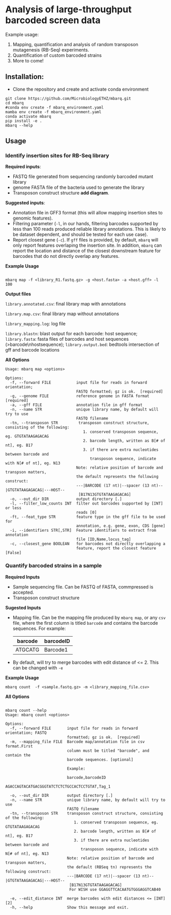 # Analysis of large-throughput barcoded screen data

Example usage:

1. Mapping, quantification and analysis of random transposon mutagenesis (RB-Seq) experiments. 
2. Quantification of custom barcoded strains 
3. More to come! 


## Installation:

- Clone the repository and create and activate conda environment

```
git clone https://github.com/MicrobiologyETHZ/mbarq.git
cd mbarq
#conda env create -f mbarq_environment.yaml
mamba env create -f mbarq_environment.yaml
conda activate mbarq
pip install -e .
mbarq --help

```

## Usage

### Identify insertion sites for RB-Seq library

**Required inputs**: 
- FASTQ file generated from sequencing randomly barcoded mutant library
- genome FASTA file of the bacteria used to generate the library
- Transposon construct structure **add diagram**.

**Suggested inputs**:
- Annotation file in GFF3 format (this will allow mapping insertion sites to genomic features). 
- Filtering parameter (``-l``, in our hands, filtering barcodes supported by less than 100 reads produced reliable library annotations. This is likely to be dataset dependent, and should be tested for each use case).
- Report closest gene (``-c``). If ``gff`` files is provided, by default, ``mbarq`` will only report features overlaping the insertion site. In addition, ``mbarq`` can report the location and distance of the closest downstream feature for barcodes that do not directly overlap any features. 

**Example Usage**

```shell

mbarq map -f <library_R1.fastq.gz> -g <host.fasta> -a <host.gff> -l 100

```

**Output files**

``library.annotated.csv``: final library map with annotations 

``library.map.csv``: final library map without annotations 

``library_mapping.log``: log file 

``library.blastn``: blast output for each barcode: host sequence;  
``library.fasta``: fasta files of barcodes and host sequences (>barcode\nhostsequence); 
``library.output.bed``: bedtools intersection of gff and barcode locations

**All Options**

```shell
Usage: mbarq map <options>

Options:
  -f, --forward FILE           input file for reads in forward orientation;
                               FASTQ formatted; gz is ok.  [required]
  -g, --genome FILE            reference genome in FASTA format  [required]
  -a, --gff FILE               annotation file in gff format
  -n, --name STR               unique library name, by default will try to use
                               FASTQ filename
  -tn, --transposon STR         transposon construct structure, consisting of the following:
                                  1. conserved transposon sequence, eg. GTGTATAAGAGACAG
                                  2. barcode length, written as B[# of nt], eg. B17
                                  3. if there are extra nucleotides between barcode and 
                                     transposon sequence, indicate with N[# of nt], eg. N13
                               Note: relative position of barcode and transpson matters, 
                               the default represents the following construct:
                               ---|BARCODE (17 nt)|--spacer (13 nt)--|GTGTATAAGAGACAG|---HOST--
                                [B17N13GTGTATAAGAGACAG]
  -o, --out_dir DIR            output directory [.]
  -l, --filter_low_counts INT  filter out barcodes supported by [INT] or less
                               reads [0]
  -ft, --feat_type STR         feature type in the gff file to be used for
                               annotation, e.g. gene, exon, CDS [gene]
  -i, --identifiers STR[,STR]  Feature identifiers to extract from annotation
                               file [ID,Name,locus_tag]
  -c, --closest_gene BOOLEAN   for barcodes not directly overlapping a
                               feature, report the closest feature [False]

```

### Quantify barcoded strains in a sample

**Required Inputs**
- Sample sequencing file. Can be FASTQ of FASTA, commpressed is accepted. 
- Transposon construct structure

**Sugested Inputs**

- Mapping file. Can be the mapping file produced by ``mbarq map``, or any ``csv`` file, where the first column is titled ``barcode`` and contains the barcode sequences. For example:

    | barcode | barcodeID |
    |---------|-----------|
    | ATGCATG | Barcode1  |

- By default, will try to merge barcodes with edit distance of <= 2. This can be changed with ``-e``

**Example Usage**
```
mbarq count  -f <sample.fastq.gz> -m <library_mapping_file.csv>
```

**All Options**

```shell

mbarq count --help
Usage: mbarq count <options>

Options:
  -f, --forward FILE       input file for reads in forward orientation; FASTQ
                           formatted; gz is ok.  [required]
  -m, --mapping_file FILE  Barcode map/annotation file in csv format.First
                           column must be titled "barcode", and contain the
                           barcode sequences. [optional]
                           
                           Example:
                           
                           barcode,barcodeID
                           AGACCAGTACATGACGGGTATCTCTCTGCCACTCCTGTAT,Tag_1
                           
  -o, --out_dir DIR        output directory [.]
  -n, --name STR           unique library name, by default will try to use
                           FASTQ filename
  -tn, --transposon STR    transposon construct structure, consisting of the following:
                              1. conserved transposon sequence, eg. GTGTATAAGAGACAG
                              2. barcode length, written as B[# of nt], eg. B17
                              3. if there are extra nucleotides between barcode and 
                                 transposon sequence, indicate with N[# of nt], eg. N13
                           Note: relative position of barcode and transpson matters, 
                           the default (RBSeq tn) represents the following construct:
                           ---|BARCODE (17 nt)|--spacer (13 nt)--|GTGTATAAGAGACAG|---HOST--
                            [B17N13GTGTATAAGAGACAG]
                            For WISH use GGAGGTTCACAATGTGGGAGGTCAB40
                            
  -e, --edit_distance INT  merge barcodes with edit distances <= [INT] [2]
  -h, --help               Show this message and exit.

```

